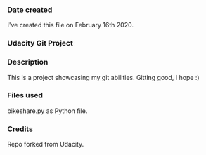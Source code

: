### Date created
I've created this file on February 16th 2020.

### Udacity Git Project

### Description
This is a project showcasing my git abilities. Gitting good, I hope :)

### Files used
bikeshare.py as Python file.

### Credits
Repo forked from Udacity.
